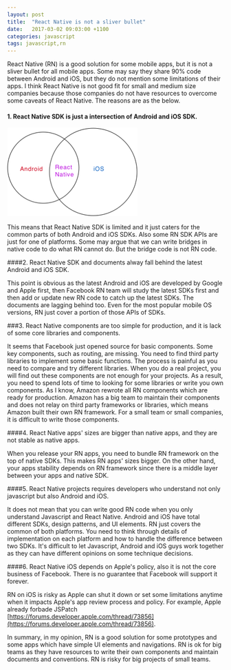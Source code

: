 ```yaml
---
layout: post
title:  "React Native is not a sliver bullet"
date:   2017-03-02 09:03:00 +1100
categories: javascript
tags: javascript,rn
---
```


React Native (RN) is a good solution for some mobile apps, but it is not a sliver bullet for all mobile apps. Some may say they share 90% code between Android and iOS, but they do not mention some limitations of their apps. I think React Native is not good fit for small and medium size companies because those companies do not have resources to overcome some caveats of React Native. The reasons are as the below.

#### 1. React Native SDK is just a intersection of Android and iOS SDK.
<img src="/images/ios/rn1.png" alt="Drawing" style="width: 303px;height: 205px"/>

This means that React Native SDK is limited and it just caters for the common parts of both Android and iOS SDKs. Also some RN SDK APIs are just for one of platforms. Some may argue that we can write bridges in native code to do what RN cannot do. But the bridge code is not RN code.

####2. React Native SDK and documents alway fall behind the latest Android and iOS SDK.

This point is obvious as the latest Android and iOS are developed by Google and Apple first, then Facebook RN team will study the latest SDKs first and then add or update new RN code to catch up the latest SDKs. The documents are lagging behind too. Even for the most popular mobile OS versions, RN just cover a portion of those APIs of SDKs.

###3. React Native components are too simple for production, and it is lack of some core libraries and components.

It seems that Facebook just opened source for basic components. Some key components, such as routing, are missing. You need to find third party libraries to implement some basic functions. The process is painful as you need to compare and try different libraries. When you do a real project, you will find out these components are not enough for your projects. As a result, you need to spend lots of time to looking for some libraries or write you own components. As I know, Amazon rewrote all RN components which are ready for production. Amazon has a big team to maintain their components and does not relay on third party frameworks or libraries, which means Amazon built their own RN framework. For a small team or small companies, it is difficult to write those components.

####4. React Native apps' sizes are bigger than native apps, and they are not stable as native apps.

When you release your RN apps, you need to bundle RN framework on the top of native SDKs.
This makes RN apps' sizes bigger. On the other hand, your apps stability depends on RN framework since there is a middle layer between your apps and native SDK.

####5. React Native projects requires developers who understand not only javascript but also Android and iOS.

It does not mean that you can write good RN code when you only understand Javascript and React Native. Android and iOS have total different SDKs, design patterns, and UI elements. RN just covers the common of both platforms. You need to think through details of implementation on each platform and how to handle the difference between two SDKs. It's difficult to let Javascript, Android and iOS guys work together as they can have different opinions on some technique decisions.  

####6. React Native iOS depends on Apple's policy, also it is not the core business of Facebook. There is no guarantee that Facebook will support it forever.

RN on iOS is risky as Apple can shut it down or set some limitations anytime when it impacts Apple's app review process and policy. For example, Apple already forbade JSPatch [https://forums.developer.apple.com/thread/73856](https://forums.developer.apple.com/thread/73856).


In summary, in my opinion, RN is a good solution for some prototypes and some apps which have simple UI elements and navigations. RN is ok for big teams as they have resources to write their own components and maintain documents and conventions. RN is risky for big projects of small teams.
